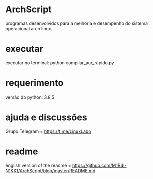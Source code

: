 # ArchScript
programas desenvolvidos para a melhoria e desempenho do sistema operacional arch linux.

# executar
executar no terminal: python compilar_aur_rapido.py

# requerimento
versão do python: 3.8.5

# ajuda e discussões
Grupo Telegram = https://t.me/LinuxLabo

# readme
english version of the readme = https://github.com/M1R4I-N1KK1/ArchScript/blob/master/README.md
